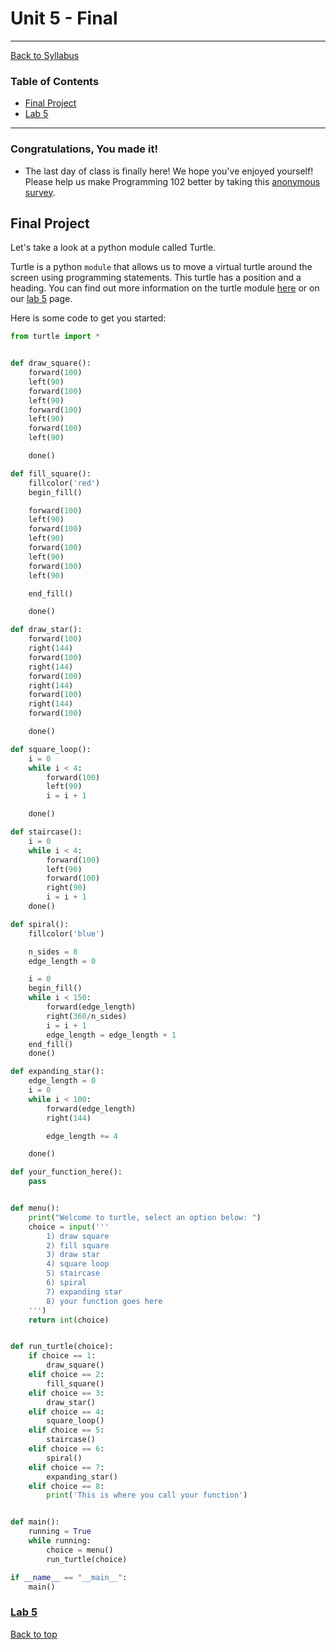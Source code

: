 # <a id="top"></a>Unit 5 - Final

---

[Back to Syllabus](https://github.com/PdxCodeGuild/Programming102#top)

### Table of Contents

-   [Final Project](#final)
-   [Lab 5](https://github.com/PdxCodeGuild/Programming102/blob/master/labs/lab5.md)

---

### Congratulations, You made it!

-   The last day of class is finally here! We hope you've enjoyed yourself! Please help us make Programming 102 better by taking this [anonymous survey](https://forms.gle/D7vCyctcqUQFvSeA9).

## <a id="final"></a>Final Project

Let's take a look at a python module called Turtle.

Turtle is a python `module` that allows us to move a virtual turtle around the screen using programming statements. This turtle has a position and a heading. You can find out more information on the turtle module [here](https://docs.python.org/3/library/turtle.html) or on our [lab 5](https://github.com/PdxCodeGuild/Programming102/blob/master/labs/lab5.md) page.

Here is some code to get you started:

```python
from turtle import *


def draw_square():
    forward(100)
    left(90)
    forward(100)
    left(90)
    forward(100)
    left(90)
    forward(100)
    left(90)

    done()

def fill_square():
    fillcolor('red')
    begin_fill()

    forward(100)
    left(90)
    forward(100)
    left(90)
    forward(100)
    left(90)
    forward(100)
    left(90)

    end_fill()

    done()

def draw_star():
    forward(100)
    right(144)
    forward(100)
    right(144)
    forward(100)
    right(144)
    forward(100)
    right(144)
    forward(100)

    done()

def square_loop():
    i = 0
    while i < 4:
        forward(100)
        left(90)
        i = i + 1

    done()

def staircase():
    i = 0
    while i < 4:
        forward(100)
        left(90)
        forward(100)
        right(90)
        i = i + 1
    done()

def spiral():
    fillcolor('blue')

    n_sides = 8
    edge_length = 0

    i = 0
    begin_fill()
    while i < 150:
        forward(edge_length)
        right(360/n_sides)
        i = i + 1
        edge_length = edge_length + 1
    end_fill()
    done()

def expanding_star():
    edge_length = 0
    i = 0
    while i < 100:
        forward(edge_length)
        right(144)

        edge_length += 4

    done()

def your_function_here():
    pass


def menu():
    print("Welcome to turtle, select an option below: ")
    choice = input('''
        1) draw square
        2) fill square
        3) draw star
        4) square loop
        5) staircase
        6) spiral
        7) expanding star
        8) your function goes here
    ''')
    return int(choice)


def run_turtle(choice):
    if choice == 1:
        draw_square()
    elif choice == 2:
        fill_square()
    elif choice == 3:
        draw_star()
    elif choice == 4:
        square_loop()
    elif choice == 5:
        staircase()
    elif choice == 6:
        spiral()
    elif choice == 7:
        expanding_star()
    elif choice == 8:
        print('This is where you call your function')


def main():
    running = True
    while running:
        choice = menu()
        run_turtle(choice)

if __name__ == "__main__":
    main()
```

### [Lab 5](https://github.com/PdxCodeGuild/Programming102/blob/master/labs/lab5.md)

[Back to top](#top)
